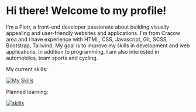 <h1> Hi there! Welcome to my profile!</h1>

<p>I'm a Piotr, a front-end developer passionate about building visually appealing and user-friendly websites and applications. I'm from Cracow area and i have experience with HTML, CSS, Javascript, Git, SCSS, Bootstrap, Tailwind. My goal is to improve my skills in development and web applications. In addition to programming, I am also interested in automobiles, team sports and cycling.</p>

<p>My current skills:</p>

[![My Skills](https://skillicons.dev/icons?i=html,css,js,ts,sass,bootstrap,tailwind,git,vite,nextjs,react,materialui,firebase&theme=light)](https://skillicons.dev)

<p>Planned learning:</p>

[![skills](https://skillicons.dev/icons?i=express,mongodb,mysql,nodejs,sequelize&theme=light)](https://skillicons.dev)

